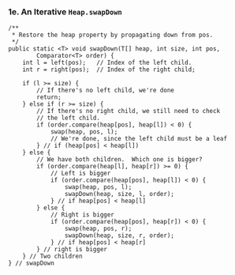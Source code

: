 ### 1e. An Iterative `Heap.swapDown`

    /**
     * Restore the heap property by propagating down from pos.
     */
    public static <T> void swapDown(T[] heap, int size, int pos, 
            Comparator<T> order) {
        int l = left(pos);   // Index of the left child.
        int r = right(pos);  // Index of the right child;

        if (l >= size) {
            // If there's no left child, we're done
            return;
        } else if (r >= size) {
            // If there's no right child, we still need to check
            // the left child.
            if (order.compare(heap[pos], heap[l]) < 0) {
                swap(heap, pos, l);
                // We're done, since the left child must be a leaf
            } // if (heap[pos] < heap[l])
        } else {
            // We have both children.  Which one is bigger?
            if (order.compare(heap[l], heap[r]) >= 0) {
                // Left is bigger 
                if (order.compare(heap[pos], heap[l]) < 0) {
                    swap(heap, pos, l);
                    swapDown(heap, size, l, order);
                } // if heap[pos] < heap[l]
            } else {
                // Right is bigger
                if (order.compare(heap[pos], heap[r]) < 0) {
                    swap(heap, pos, r);
                    swapDown(heap, size, r, order);
                } // if heap[pos] < heap[r]
            } // right is bigger
        } // Two children
    } // swapDown
